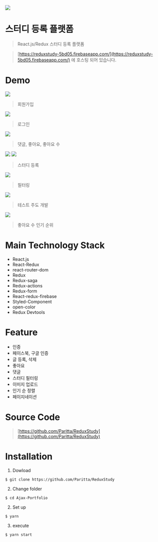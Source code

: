 <img src='http://www.tennisthis.com/wp-content/uploads/2011/06/redux.jpg'>

스터디 등록 플랫폼
========

>React.js/Redux  스터디 등록 플랫폼

> [https://reduxstudy-5bd05.firebaseapp.com/](https://reduxstudy-5bd05.firebaseapp.com/) 에 호스팅 되어 있습니다.

Demo
===

<img src='./PortfolioImage/Demo7.png'>

> 회원가입

<img src='./PortfolioImage/Demo8.png'>

> 로그인

<img src='./PortfolioImage/Demo6.png'>

> 댓글, 좋아요, 좋아요 수

<img src='./PortfolioImage/Demo4.png'>

<img src='./PortfolioImage/Demo9.png'>

> 스터디 등록

<img src='./PortfolioImage/Demo5.png'>

> 필터링

<img src='./PortfolioImage/Demo2.png'>

> 테스트 주도 개발

<img src='./PortfolioImage/Demo3.png'>

> 좋아요 수 인기 순위

Main Technology Stack
===
* React.js
* React-Redux
* react-router-dom
* Redux
* Redux-saga
* Redux-actions
* Redux-form
* React-redux-firebase
* Styled-Component
* open-color
* Redux Devtools

Feature
===
* 인증
* 페이스북, 구글 인증
* 글 등록, 삭제
* 좋아요 
* 댓글
* 스터디 필터링 
* 이미지 업로드
* 인기 순 정렬 
* 페이지네이션

Source Code
===
> [https://github.com/Paritta/ReduxStudy](https://github.com/Paritta/ReduxStudy)


Installation
===
1. Dowload
```
$ git clone https://github.com/Paritta/ReduxStudy
```
2. Change folder
```
$ cd Ajax-Portfolio
```
2. Set up
```
$ yarn
```
3. execute
```
$ yarn start
```

